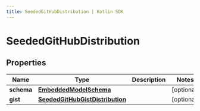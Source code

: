 ```yaml
---
title: SeededGitHubDistribution | Kotlin SDK
---
```



# SeededGitHubDistribution

## Properties
Name | Type | Description | Notes
------------ | ------------- | ------------- | -------------
**schema** | [**EmbeddedModelSchema**](EmbeddedModelSchema) |  |  [optional]
**gist** | [**SeededGitHubGistDistribution**](SeededGitHubGistDistribution) |  |  [optional]



